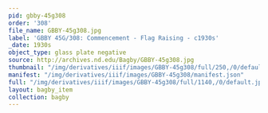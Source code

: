 ```yaml
---
pid: gbby-45g308
order: '308'
file_name: GBBY-45g308.jpg
label: 'GBBY 45G/308: Commencement - Flag Raising - c1930s'
_date: 1930s
object_type: glass plate negative
source: http://archives.nd.edu/Bagby/GBBY-45g308.jpg
thumbnail: "/img/derivatives/iiif/images/GBBY-45g308/full/250,/0/default.jpg"
manifest: "/img/derivatives/iiif/images/GBBY-45g308/manifest.json"
full: "/img/derivatives/iiif/images/GBBY-45g308/full/1140,/0/default.jpg"
layout: bagby_item
collection: bagby
---
```

